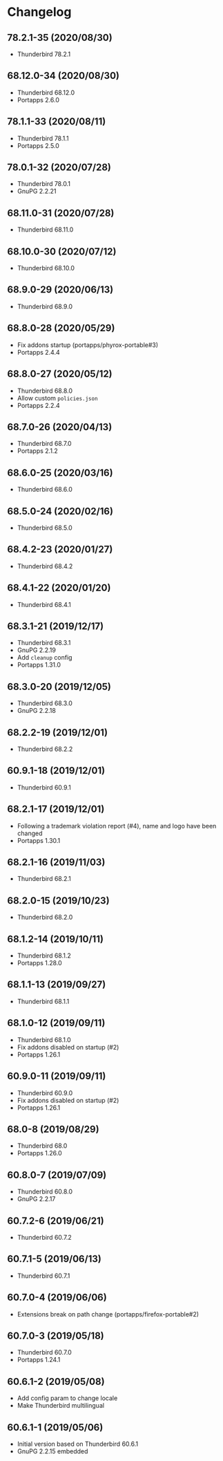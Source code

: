 # Changelog

## 78.2.1-35 (2020/08/30)

* Thunderbird 78.2.1

## 68.12.0-34 (2020/08/30)

* Thunderbird 68.12.0
* Portapps 2.6.0

## 78.1.1-33 (2020/08/11)

* Thunderbird 78.1.1
* Portapps 2.5.0

## 78.0.1-32 (2020/07/28)

* Thunderbird 78.0.1
* GnuPG 2.2.21

## 68.11.0-31 (2020/07/28)

* Thunderbird 68.11.0

## 68.10.0-30 (2020/07/12)

* Thunderbird 68.10.0

## 68.9.0-29 (2020/06/13)

* Thunderbird 68.9.0

## 68.8.0-28 (2020/05/29)

* Fix addons startup (portapps/phyrox-portable#3) 
* Portapps 2.4.4

## 68.8.0-27 (2020/05/12)

* Thunderbird 68.8.0
* Allow custom `policies.json`
* Portapps 2.2.4

## 68.7.0-26 (2020/04/13)

* Thunderbird 68.7.0
* Portapps 2.1.2

## 68.6.0-25 (2020/03/16)

* Thunderbird 68.6.0

## 68.5.0-24 (2020/02/16)

* Thunderbird 68.5.0

## 68.4.2-23 (2020/01/27)

* Thunderbird 68.4.2

## 68.4.1-22 (2020/01/20)

* Thunderbird 68.4.1

## 68.3.1-21 (2019/12/17)

* Thunderbird 68.3.1
* GnuPG 2.2.19
* Add `cleanup` config
* Portapps 1.31.0

## 68.3.0-20 (2019/12/05)

* Thunderbird 68.3.0
* GnuPG 2.2.18

## 68.2.2-19 (2019/12/01)

* Thunderbird 68.2.2

## 60.9.1-18 (2019/12/01)

* Thunderbird 60.9.1

## 68.2.1-17 (2019/12/01)

* Following a trademark violation report (#4), name and logo have been changed
* Portapps 1.30.1

## 68.2.1-16 (2019/11/03)

* Thunderbird 68.2.1

## 68.2.0-15 (2019/10/23)

* Thunderbird 68.2.0

## 68.1.2-14 (2019/10/11)

* Thunderbird 68.1.2
* Portapps 1.28.0

## 68.1.1-13 (2019/09/27)

* Thunderbird 68.1.1

## 68.1.0-12 (2019/09/11)

* Thunderbird 68.1.0
* Fix addons disabled on startup (#2)
* Portapps 1.26.1

## 60.9.0-11 (2019/09/11)

* Thunderbird 60.9.0
* Fix addons disabled on startup (#2)
* Portapps 1.26.1

## 68.0-8 (2019/08/29)

* Thunderbird 68.0
* Portapps 1.26.0

## 60.8.0-7 (2019/07/09)

* Thunderbird 60.8.0
* GnuPG 2.2.17

## 60.7.2-6 (2019/06/21)

* Thunderbird 60.7.2

## 60.7.1-5 (2019/06/13)

* Thunderbird 60.7.1

## 60.7.0-4 (2019/06/06)

* Extensions break on path change (portapps/firefox-portable#2)

## 60.7.0-3 (2019/05/18)

* Thunderbird 60.7.0
* Portapps 1.24.1

## 60.6.1-2 (2019/05/08)

* Add config param to change locale
* Make Thunderbird multilingual

## 60.6.1-1 (2019/05/06)

* Initial version based on Thunderbird 60.6.1
* GnuPG 2.2.15 embedded
